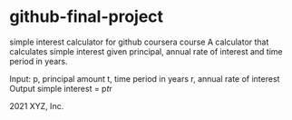 # github-final-project
simple interest calculator for github coursera course
A calculator that calculates simple interest given principal, annual rate of interest and time period in years.

Input:
   p, principal amount
   t, time period in years
   r, annual rate of interest
Output
   simple interest = p*t*r

   
2021 XYZ, Inc.
